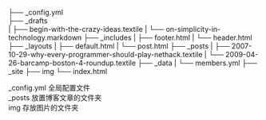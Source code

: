  ├── _config.yml            
 ├── _drafts              
 |   ├── begin-with-the-crazy-ideas.textile
 |   └── on-simplicity-in-technology.markdown
 ├── _includes
 |   ├── footer.html
 |   └── header.html
 ├── _layouts
 |   ├── default.html
 |   └── post.html
 ├── _posts
 |   ├── 2007-10-29-why-every-programmer-should-play-nethack.textile
 |   └── 2009-04-26-barcamp-boston-4-roundup.textile
 ├── _data
 |   └── members.yml
 ├── _site
 ├── img
 └── index.html

_config.yml 全局配置文件                 
_posts 放置博客文章的文件夹            
img 存放图片的文件夹       
